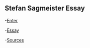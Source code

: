 Stefan Sagmeister Essay
-----------------------

-[Enter]( https://github.com/ethanmcgonigle/Stefan-Sagmeister.github.io/mock-enter/mockenter.html)

-[Essay]( https://github.com/ethanmcgonigle/Stefan-Sagmeister.git/mockessay.html)

-[Sources]( https://github.com/ethanmcgonigle/Stefan-Sagmeister.git/mocksources.html)

